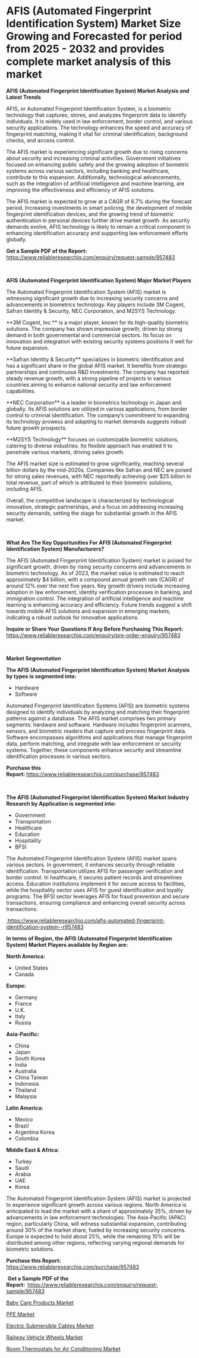 <p><h1>AFIS (Automated Fingerprint Identification System) Market Size Growing and Forecasted for period from 2025 - 2032 and provides complete market analysis of this market</h1></p><p><strong>AFIS (Automated Fingerprint Identification System) Market Analysis and Latest Trends</strong></p>
<p><p>AFIS, or Automated Fingerprint Identification System, is a biometric technology that captures, stores, and analyzes fingerprint data to identify individuals. It is widely used in law enforcement, border control, and various security applications. The technology enhances the speed and accuracy of fingerprint matching, making it vital for criminal identification, background checks, and access control.</p><p>The AFIS market is experiencing significant growth due to rising concerns about security and increasing criminal activities. Government initiatives focused on enhancing public safety and the growing adoption of biometric systems across various sectors, including banking and healthcare, contribute to this expansion. Additionally, technological advancements, such as the integration of artificial intelligence and machine learning, are improving the effectiveness and efficiency of AFIS solutions.</p><p>The AFIS market is expected to grow at a CAGR of 6.7% during the forecast period. Increasing investments in smart policing, the development of mobile fingerprint identification devices, and the growing trend of biometric authentication in personal devices further drive market growth. As security demands evolve, AFIS technology is likely to remain a critical component in enhancing identification accuracy and supporting law enforcement efforts globally.</p></p>
<p><strong>Get a Sample PDF of the Report:&nbsp;</strong> <a href="https://www.reliableresearchiq.com/enquiry/request-sample/957483?utm_campaign=103&utm_medium=2&utm_source=Github&utm_content=ia&utm_term=21032025&utm_id=afis-automated-fingerprint-identification-system">https://www.reliableresearchiq.com/enquiry/request-sample/957483</a></p>
<p>&nbsp;</p>
<p><strong>AFIS (Automated Fingerprint Identification System) Major Market Players</strong></p>
<p><p>The Automated Fingerprint Identification System (AFIS) market is witnessing significant growth due to increasing security concerns and advancements in biometrics technology. Key players include 3M Cogent, Safran Identity & Security, NEC Corporation, and M2SYS Technology.</p><p>**3M Cogent, Inc.** is a major player, known for its high-quality biometric solutions. The company has shown impressive growth, driven by strong demand in both governmental and commercial sectors. Its focus on innovation and integration with existing security systems positions it well for future expansion.</p><p>**Safran Identity & Security** specializes in biometric identification and has a significant share in the global AFIS market. It benefits from strategic partnerships and continuous R&D investments. The company has reported steady revenue growth, with a strong pipeline of projects in various countries aiming to enhance national security and law enforcement capabilities.</p><p>**NEC Corporation** is a leader in biometrics technology in Japan and globally. Its AFIS solutions are utilized in various applications, from border control to criminal identification. The company’s commitment to expanding its technology prowess and adapting to market demands suggests robust future growth prospects.</p><p>**M2SYS Technology** focuses on customizable biometric solutions, catering to diverse industries. Its flexible approach has enabled it to penetrate various markets, driving sales growth.</p><p>The AFIS market size is estimated to grow significantly, reaching several billion dollars by the mid-2020s. Companies like Safran and NEC are poised for strong sales revenues, with NEC reportedly achieving over $25 billion in total revenue, part of which is attributed to their biometric solutions, including AFIS.</p><p>Overall, the competitive landscape is characterized by technological innovation, strategic partnerships, and a focus on addressing increasing security demands, setting the stage for substantial growth in the AFIS market.</p></p>
<p>&nbsp;</p>
<p><strong>What Are The Key Opportunities For AFIS (Automated Fingerprint Identification System) Manufacturers?</strong></p>
<p><p>The AFIS (Automated Fingerprint Identification System) market is poised for significant growth, driven by rising security concerns and advancements in biometric technology. As of 2023, the market value is estimated to reach approximately $4 billion, with a compound annual growth rate (CAGR) of around 12% over the next five years. Key growth drivers include increasing adoption in law enforcement, identity verification processes in banking, and immigration control. The integration of artificial intelligence and machine learning is enhancing accuracy and efficiency. Future trends suggest a shift towards mobile AFIS solutions and expansion in emerging markets, indicating a robust outlook for innovative applications.</p></p>
<p><strong>Inquire or Share Your Questions If Any Before Purchasing This Report:</strong> <a href="https://www.reliableresearchiq.com/enquiry/pre-order-enquiry/957483?utm_campaign=103&utm_medium=2&utm_source=Github&utm_content=ia&utm_term=21032025&utm_id=afis-automated-fingerprint-identification-system">https://www.reliableresearchiq.com/enquiry/pre-order-enquiry/957483</a></p>
<p>&nbsp;</p>
<p><strong>Market Segmentation</strong></p>
<p><strong>The AFIS (Automated Fingerprint Identification System) Market Analysis by types is segmented into:</strong></p>
<p><ul><li>Hardware</li><li>Software</li></ul></p>
<p><p>Automated Fingerprint Identification Systems (AFIS) are biometric systems designed to identify individuals by analyzing and matching their fingerprint patterns against a database. The AFIS market comprises two primary segments: hardware and software. Hardware includes fingerprint scanners, sensors, and biometric readers that capture and process fingerprint data. Software encompasses algorithms and applications that manage fingerprint data, perform matching, and integrate with law enforcement or security systems. Together, these components enhance security and streamline identification processes in various sectors.</p></p>
<p><strong>Purchase this Report:&nbsp;</strong><a href="https://www.reliableresearchiq.com/purchase/957483?utm_campaign=103&utm_medium=2&utm_source=Github&utm_content=ia&utm_term=21032025&utm_id=afis-automated-fingerprint-identification-system">https://www.reliableresearchiq.com/purchase/957483</a></p>
<p>&nbsp;</p>
<p><strong>The AFIS (Automated Fingerprint Identification System) Market Industry Research by Application is segmented into:</strong></p>
<p><ul><li>Government</li><li>Transportation</li><li>Healthcare</li><li>Education</li><li>Hospitality</li><li>BFSI</li></ul></p>
<p><p>The Automated Fingerprint Identification System (AFIS) market spans various sectors. In government, it enhances security through reliable identification. Transportation utilizes AFIS for passenger verification and border control. In healthcare, it secures patient records and streamlines access. Education institutions implement it for secure access to facilities, while the hospitality sector uses AFIS for guest identification and loyalty programs. The BFSI sector leverages AFIS for fraud prevention and secure transactions, ensuring compliance and enhancing overall security across transactions.</p></p>
<p><a href="https://www.reliableresearchiq.com/afis-automated-fingerprint-identification-system--r957483?utm_campaign=103&utm_medium=2&utm_source=Github&utm_content=ia&utm_term=21032025&utm_id=afis-automated-fingerprint-identification-system">&nbsp;https://www.reliableresearchiq.com/afis-automated-fingerprint-identification-system--r957483</a></p>
<p><strong>In terms of Region, the AFIS (Automated Fingerprint Identification System) Market Players available by Region are:</strong></p>
<p>
    <p> <strong> North America: </strong>
        <ul>
            <li>United States</li>
            <li>Canada</li>
        </ul>
        </p> 
    <p> <strong> Europe: </strong>
        <ul>
            <li>Germany</li>
            <li>France</li>
            <li>U.K.</li>
            <li>Italy</li>
            <li>Russia</li>
        </ul>
        </p> 
    <p> <strong> Asia-Pacific: </strong>
        <ul>
            <li>China</li>
            <li>Japan</li>
            <li>South Korea</li>
            <li>India</li>
            <li>Australia</li>
            <li>China Taiwan</li>
            <li>Indonesia</li>
            <li>Thailand</li>
            <li>Malaysia</li>
        </ul>
        </p> 
    <p> <strong> Latin America: </strong>
        <ul>
            <li>Mexico</li>
            <li>Brazil</li>
            <li>Argentina Korea</li>
            <li>Colombia</li>
        </ul>
        </p> 
    <p> <strong> Middle East & Africa: </strong>
        <ul>
            <li>Turkey</li>
            <li>Saudi</li>
            <li>Arabia</li>
            <li>UAE</li>
            <li>Korea</li>
        </ul>
    </p>
    </p>
<p><p>The Automated Fingerprint Identification System (AFIS) market is projected to experience significant growth across various regions. North America is anticipated to lead the market with a share of approximately 35%, driven by advancements in law enforcement technologies. The Asia-Pacific (APAC) region, particularly China, will witness substantial expansion, contributing around 30% of the market share, fueled by increasing security concerns. Europe is expected to hold about 25%, while the remaining 10% will be distributed among other regions, reflecting varying regional demands for biometric solutions.</p></p>
<p><strong>Purchase this Report: </strong><a href="https://www.reliableresearchiq.com/purchase/957483?utm_campaign=103&utm_medium=2&utm_source=Github&utm_content=ia&utm_term=21032025&utm_id=afis-automated-fingerprint-identification-system">https://www.reliableresearchiq.com/purchase/957483</a></p>
<p>&nbsp;<strong>Get a Sample PDF of the Report:&nbsp;&nbsp;</strong><a href="https://www.reliableresearchiq.com/enquiry/request-sample/957483?utm_campaign=103&utm_medium=2&utm_source=Github&utm_content=ia&utm_term=21032025&utm_id=afis-automated-fingerprint-identification-system">https://www.reliableresearchiq.com/enquiry/request-sample/957483</a></p>
<p><strong></strong></p>
<p><p><a href="https://github.com/yakobotege/Market-Research-Report-List-1/blob/main/baby-care-products-market.md?utm_campaign=103&utm_medium=2&utm_source=Github&utm_content=ia&utm_term=21032025&utm_id=afis-automated-fingerprint-identification-system">Baby Care Products Market</a></p><p><a href="https://github.com/zeyddaddo4/Market-Research-Report-List-1/blob/main/ppe-market.md?utm_campaign=103&utm_medium=2&utm_source=Github&utm_content=ia&utm_term=21032025&utm_id=afis-automated-fingerprint-identification-system">PPE Market</a></p><p><a href="https://github.com/snakewaduddx/Market-Research-Report-List-1/blob/main/electric-submersible-cables-market.md?utm_campaign=103&utm_medium=2&utm_source=Github&utm_content=ia&utm_term=21032025&utm_id=afis-automated-fingerprint-identification-system">Electric Submersible Cables Market</a></p><p><a href="https://github.com/siriocooch4a/Market-Research-Report-List-1/blob/main/railway-vehicle-wheels-market.md?utm_campaign=103&utm_medium=2&utm_source=Github&utm_content=ia&utm_term=21032025&utm_id=afis-automated-fingerprint-identification-system">Railway Vehicle Wheels Market</a></p><p><a href="https://github.com/sakuniniray98/Market-Research-Report-List-1/blob/main/room-thermostats-for-air-conditioning-market.md?utm_campaign=103&utm_medium=2&utm_source=Github&utm_content=ia&utm_term=21032025&utm_id=afis-automated-fingerprint-identification-system">Room Thermostats for Air Conditioning Market</a></p></p>